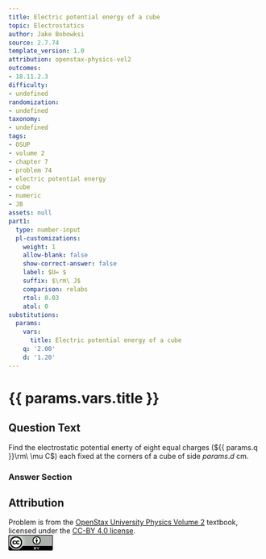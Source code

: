 ```yaml
---
title: Electric potential energy of a cube
topic: Electrostatics
author: Jake Bobowksi
source: 2.7.74
template_version: 1.0
attribution: openstax-physics-vol2
outcomes:
- 18.11.2.3
difficulty:
- undefined
randomization:
- undefined
taxonomy:
- undefined
tags:
- OSUP
- volume 2
- chapter 7
- problem 74
- electric potential energy
- cube
- numeric
- JB
assets: null
part1:
  type: number-input
  pl-customizations:
    weight: 1
    allow-blank: false
    show-correct-answer: false
    label: $U= $
    suffix: $\rm\ J$
    comparison: relabs
    rtol: 0.03
    atol: 0
substitutions:
  params:
    vars:
      title: Electric potential energy of a cube
    q: '2.00'
    d: '1.20'
---
```

# {{ params.vars.title }}

## Question Text

Find the electrostatic potential enerty of eight equal charges (${{ params.q }}\rm\ \mu C$) each fixed at the corners of a cube of side ${{ params.d }}\textrm{ cm}$.

### Answer Section

## Attribution

Problem is from the [OpenStax University Physics Volume 2](https://openstax.org/details/books/university-physics-volume-2) textbook, licensed under the [CC-BY 4.0 license](https://creativecommons.org/licenses/by/4.0/).<br>![Image representing the Creative Commons 4.0 BY license.](https://raw.githubusercontent.com/firasm/bits/master/by.png)